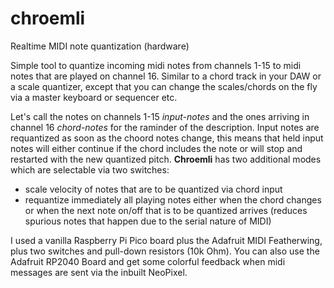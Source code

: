 # chroemli
Realtime MIDI note quantization (hardware)

Simple tool to quantize incoming midi notes from channels 1-15 to midi notes that are played on channel 16. Similar to a chord track in your DAW or a scale quantizer, except that you can change the scales/chords on the fly via a master keyboard or sequencer etc.

Let's call the notes on channels 1-15 *input-notes* and the ones arriving in channel 16 *chord-notes* for the raminder of the description.
Input notes are requantized as soon as the choord notes change, this means that held input notes will either continue if the chord includes the note or will stop and restarted with the new quantized pitch.
**Chroemli** has two additional modes which are selectable via two switches:
  * scale velocity of notes that are to be quantized via chord input 
  * requantize immediately all playing notes either when the chord changes or when the next note on/off that is to be quantized arrives (reduces spurious notes that happen due to the serial nature of MIDI)

I used a vanilla Raspberry Pi Pico board plus the Adafruit MIDI Featherwing, plus two switches and pull-down resistors (10k Ohm). You can also use the Adafruit RP2040 Board and get some colorful feedback when midi messages are sent via the inbuilt NeoPixel.

